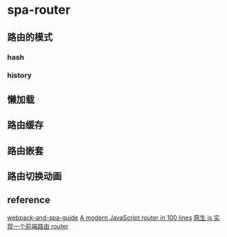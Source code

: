# spa-router

## 路由的模式

### hash

### history

## 懒加载

## 路由缓存

## 路由嵌套

## 路由切换动画

## reference

[webpack-and-spa-guide](https://github.com/wallstreetcn/webpack-and-spa-guide)
[A modern JavaScript router in 100 lines](http://krasimirtsonev.com/blog/article/A-modern-JavaScript-router-in-100-lines-history-api-pushState-hash-url)
[原生 js 实现一个前端路由 router](https://juejin.im/post/5c5014ef51882525aa50a25b)

